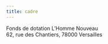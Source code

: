 ```yaml
---
title: cadre
---
```


Fonds de dotation L’Homme Nouveau  
62, rue des Chantiers, 78000 Versailles  
